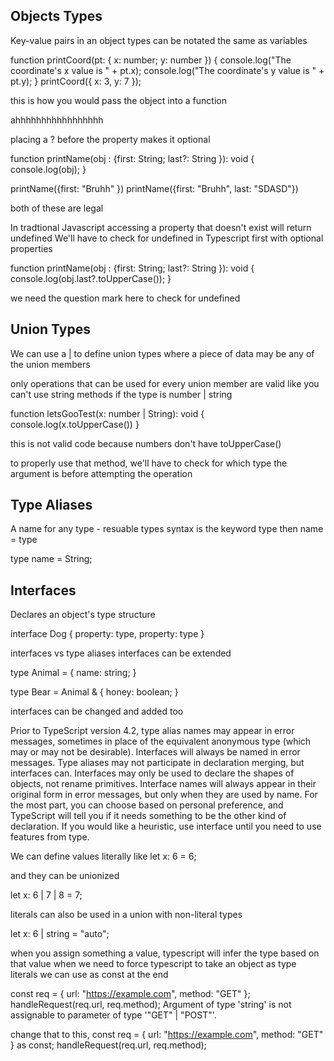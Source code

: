 ## Objects Types
Key-value pairs in an object types can be notated the same as variables

function printCoord(pt: { x: number; y: number }) {
  console.log("The coordinate's x value is " + pt.x);
  console.log("The coordinate's y value is " + pt.y);
}
printCoord({ x: 3, y: 7 });

this is how you would pass the object into a function


ahhhhhhhhhhhhhhhhh


placing a ? before the property makes it optional

function printName(obj : {first: String; last?: String }): void {
    console.log(obj);
}

printName({first: "Bruhh" })
printName({first: "Bruhh", last: "SDASD"})


both of these are legal

In tradtional Javascript accessing a property that doesn't exist will return undefined
We'll have to check for undefined in Typescript first with optional properties


function printName(obj : {first: String; last?: String }): void {
    console.log(obj.last?.toUpperCase());
}

we need the question mark here to check for undefined


## Union Types
We can use a  | to define union types where a piece of data may be any of the union members

only operations that can be used for every union member are valid
like you can't use string methods if the type is number | string

function letsGooTest(x: number | String): void {
    console.log(x.toUpperCase())
}

this is not valid code because numbers don't have toUpperCase()

to properly use that method, we'll have to check for which type the argument is before attempting the operation

## Type Aliases
A name for any type - resuable types
syntax is the keyword type then name = type

type name = String;


## Interfaces
Declares an object's type structure

interface Dog {
  property: type,
  property: type
}

interfaces vs type aliases
interfaces can be extended

type Animal = {
  name: string;
}

type Bear = Animal & { 
  honey: boolean;
}

interfaces can be changed and added too

Prior to TypeScript version 4.2, type alias names may appear in error messages, sometimes in place of the equivalent anonymous type (which may or may not be desirable). Interfaces will always be named in error messages.
Type aliases may not participate in declaration merging, but interfaces can.
Interfaces may only be used to declare the shapes of objects, not rename primitives.
Interface names will always appear in their original form in error messages, but only when they are used by name.
For the most part, you can choose based on personal preference, and TypeScript will tell you if it needs something to be the other kind of declaration. If you would like a heuristic, use interface until you need to use features from type.



We can define values literally like
let x: 6 = 6;

and they can be unionized

let x: 6 | 7 | 8 = 7;


literals can also be used in a union with non-literal types

let x: 6 | string = "auto";


when you assign something a value, typescript will infer the type based on that value
when we need to force typescript to take an object as type literals we can use as const at the end

const req = { url: "https://example.com", method: "GET" };
handleRequest(req.url, req.method);
Argument of type 'string' is not assignable to parameter of type '"GET" | "POST"'.


change that to this,
const req = { url: "https://example.com", method: "GET" } as const;
handleRequest(req.url, req.method);